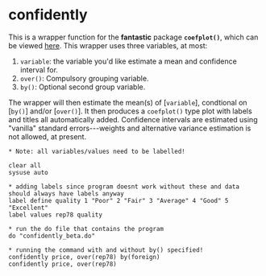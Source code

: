 # confidently

This is a wrapper function for the **fantastic** package **`coefplot()`**, which can be viewed [here](http://repec.sowi.unibe.ch/stata/coefplot/getting-started.html). This wrapper uses three variables, at most: 

1. `variable`: the variable you'd like estimate a mean and confidence interval for.
2. `over()`: Compulsory grouping variable.
3. `by()`: Optional second group variable.

The wrapper will then estimate the mean(s) of [`variable`], condtional on [`by()`] and/or [`over()`]. It then produces a `coefplot()` type plot with labels and titles all automatically added. Confidence intervals are estimated using "vanilla" standard errors---weights and alternative variance estimation is not allowed, at present. 

```
* Note: all variables/values need to be labelled!

clear all
sysuse auto

* adding labels since program doesnt work without these and data should always have labels anyway
label define quality 1 "Poor" 2 "Fair" 3 "Average" 4 "Good" 5 "Excellent"
label values rep78 quality

* run the do file that contains the program
do "confidently_beta.do"

* running the command with and without by() specified!
confidently price, over(rep78) by(foreign)
confidently price, over(rep78)

```

